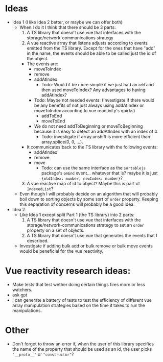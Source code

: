 # Ideas

- Idea 1 (I like Idea 2 better, or maybe we can offer both)
  - When I do it I think that there should be 3 parts:
    1. A TS library that doesn't use vue that interfaces with the storage/network-communications strategy
    2. A vue reactive array that listens adjusts according to events emitted from the TS library. Except for the ones that have "add" in the name, the events should be able to be called just the id of the object.
    - The events are:
      - moveToIndex
      - remove
      - addAtIndex
        - Todo: Would it be more simple if we just had an `add` and then used moveToIndex? Any advantages to having addAtIndex?
      - Todo: Maybe not needed events: (Investigate if there would be any benefits of not just always using addAtIndex or moveToIndex according to vue reactivity's quirks)
        - addToEnd
        - moveToEnd
      - We do not need addToBeginning or moveToBeginning because it is easy to detect an addAtIndex with an index of 0.
        - Todo: investigate if array.unshift is more efficient than array.splice(0, 0, ...).
    - It communicates back to the TS library with the following events:
      - addAtIndex
      - remove
      - move
        - Todo: can use the same interface as the `sortablejs` package's `onEnd` event... whatever that is? maybe it is just `{oldIndex: number, newIndex: number}`?
    3. A vue reactive map of id to object? Maybe this is part of `IndexedList`?
  - Even though I will probably decide on an algorithm that will probably boil down to sorting objects by some sort of `order` property. Keeping this separation of concerns will probably be a good idea.
- Idea 2
  - Like Idea 1 except split Part 1 (the TS library) into 2 parts:
    1. A TS library that doesn't use vue that interfaces with the storage/network-communications strategy to set an `order` property on a set of objects.
    2. A TS library that doesn't use vue that generates the events that I described.
  - Investigate if adding bulk add or bulk remove or bulk move events would be beneficial for the vue reactivity.

# Vue reactivity research ideas:

- Make tests that test wether doing certain things fires more or less watchers.
- ask gpt
- I can generate a battery of tests to test the efficiency of different vue array manipulation strategies based on the time it takes to run the manipulations.

# Other

- Don't forget to throw an error if, when the user of this library specifies the name of the property that should be used as an id, the user picks `"__proto__"` or `"constructor"`?
